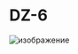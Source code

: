 # DZ-6
![изображение](https://user-images.githubusercontent.com/103875177/173853987-7c84f129-3003-4a9e-b225-d1d2518b4077.png)
